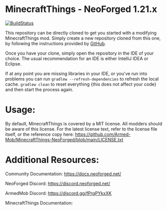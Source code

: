 
MinecraftThings - NeoForged 1.21.x
=======
[![BuildStatus](https://github.com/Armed-Mob/MinecraftThings-NeoForged?branch=main)](https://github.com/Armed-Mob/MinecraftThings-NeoForged)

This repository can be directly cloned to get you started with a modifying MinecraftThings
mod. Simply create a new repository cloned from this one, by following the
instructions provided by [GitHub](https://docs.github.com/en/repositories/creating-and-managing-repositories/creating-a-repository-from-a-template).

Once you have your clone, simply open the repository in the IDE of your choice. The usual recommendation for an IDE is either IntelliJ IDEA or Eclipse.

If at any point you are missing libraries in your IDE, or you've run into problems you can
run `gradlew --refresh-dependencies` to refresh the local cache. `gradlew clean` to reset everything 
{this does not affect your code} and then start the process again.

Usage:
============
By default, MinecraftThings is covered by a MIT license. All modders should be aware of this
license. For the latest license text, refer to the license file itself, or the reference copy here:
https://github.com/Armed-Mob/MinecraftThings-NeoForged/blob/main/LICENSE.txt

Additional Resources: 
==========
Community Documentation: https://docs.neoforged.net/  

NeoForged Discord: https://discord.neoforged.net/

ArmedMob Discord: https://discord.gg/fPrqPYkxXK

MinecraftThings Documentation:
